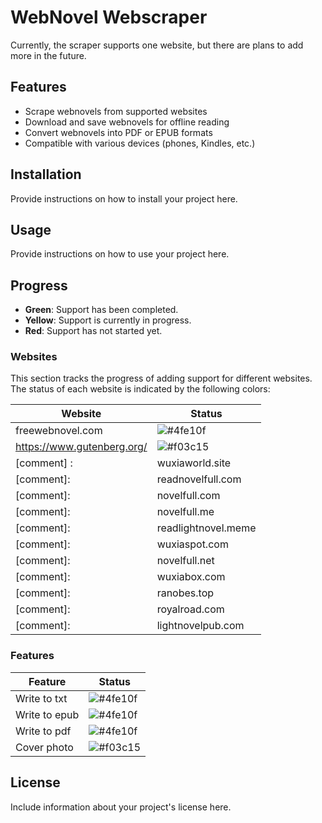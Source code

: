# WebNovel Webscraper

Currently, the scraper supports one website, but there are plans to add more in the future.

## Features

- Scrape webnovels from supported websites
- Download and save webnovels for offline reading
- Convert webnovels into PDF or EPUB formats
- Compatible with various devices (phones, Kindles, etc.)

## Installation

Provide instructions on how to install your project here.

## Usage

Provide instructions on how to use your project here.

## Progress

- **Green**: Support has been completed.
- **Yellow**: Support is currently in progress.
- **Red**: Support has not started yet.

### Websites

This section tracks the progress of adding support for different websites. The status of each website is indicated by the following colors:

| Website             | Status                                                   |
| ------------------- | -------------------------------------------------------- |
| freewebnovel.com    | ![#4fe10f](https://placehold.co/15x15/lime/lime.png)     |
| https://www.gutenberg.org/    | ![#f03c15](https://placehold.co/15x15/f03c15/f03c15.png) |
[comment] :| wuxiaworld.site     | ![#f03c15](https://placehold.co/15x15/f03c15/f03c15.png) |
[comment]:| readnovelfull.com   | ![#f03c15](https://placehold.co/15x15/f03c15/f03c15.png) |
[comment]:| novelfull.com       | ![#f03c15](https://placehold.co/15x15/f03c15/f03c15.png) |
[comment]:| novelfull.me        | ![#f03c15](https://placehold.co/15x15/f03c15/f03c15.png) |
[comment]:| readlightnovel.meme | ![#f03c15](https://placehold.co/15x15/f03c15/f03c15.png) |
[comment]:| wuxiaspot.com       | ![#f03c15](https://placehold.co/15x15/f03c15/f03c15.png) |
[comment]:| novelfull.net       | ![#f03c15](https://placehold.co/15x15/f03c15/f03c15.png) |
[comment]:| wuxiabox.com        | ![#f03c15](https://placehold.co/15x15/f03c15/f03c15.png) |
[comment]:| ranobes.top         | ![#f03c15](https://placehold.co/15x15/f03c15/f03c15.png) |
[comment]:| royalroad.com       | ![#f03c15](https://placehold.co/15x15/f03c15/f03c15.png) |
[comment]:| lightnovelpub.com   | ![#f03c15](https://placehold.co/15x15/f03c15/f03c15.png) |

<!-- Ltnovel.com just links to wuxiaspot-->

### Features

| Feature       | Status                                                   |
| ------------- | -------------------------------------------------------- |
| Write to txt  | ![#4fe10f](https://placehold.co/15x15/lime/lime.png)     |
| Write to epub | ![#4fe10f](https://placehold.co/15x15/lime/lime.png)     |
| Write to pdf  | ![#4fe10f](https://placehold.co/15x15/lime/lime.png)     |
| Cover photo   | ![#f03c15](https://placehold.co/15x15/f03c15/f03c15.png) |


## License

Include information about your project's license here.

